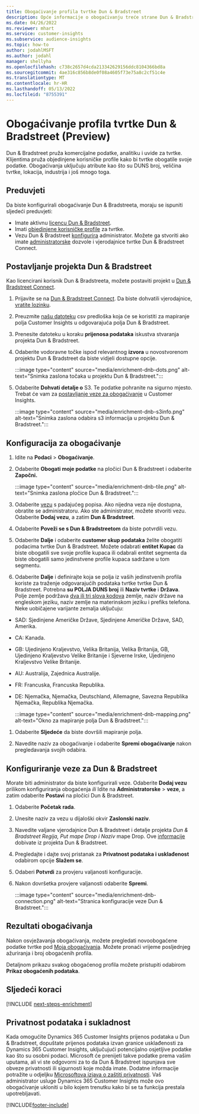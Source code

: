 ```yaml
---
title: Obogaćivanje profila tvrtke Dun & Bradstreet
description: Opće informacije o obogaćivanju treće strane Dun & Bradstreet.
ms.date: 04/26/2022
ms.reviewer: mhart
ms.service: customer-insights
ms.subservice: audience-insights
ms.topic: how-to
author: jodahlMSFT
ms.author: jodahl
manager: shellyha
ms.openlocfilehash: c738c2657d4cda213342629156ddc8104366bd8a
ms.sourcegitcommit: 4ae316c856b8de0f08a4605f73e75a8c2cf51c4e
ms.translationtype: MT
ms.contentlocale: hr-HR
ms.lasthandoff: 05/13/2022
ms.locfileid: "8755391"
---
```

# <a name="enrichment-of-company-profiles-with-dun--bradstreet-preview"></a>Obogaćivanje profila tvrtke Dun & Bradstreet (Preview)

Dun & Bradstreet pruža komercijalne podatke, analitiku i uvide za tvrtke. Klijentima pruža objedinjene korisničke profile kako bi tvrtke obogatile svoje podatke. Obogaćivanja uključuju atribute kao što su DUNS broj, veličina tvrtke, lokacija, industrija i još mnogo toga.

## <a name="prerequisites"></a>Preduvjeti

Da biste konfigurirali obogaćivanje Dun & Bradstreeta, moraju se ispuniti sljedeći preduvjeti:

- Imate aktivnu [licencu Dun & Bradstreet](https://www.dnb.com/marketing/media/give-your-data-a-boost.html?source=microsoft_audience_insights).
- Imati [objedinjene korisničke profile](customer-profiles.md) za tvrtke.
- Vezu Dun & Bradstreet [konfigurira](connections.md) administrator. Možete ga stvoriti ako imate [administratorske](permissions.md#admin) dozvole i vjerodajnice tvrtke Dun & Bradstreet Connect.

## <a name="setting-up-your-dun--bradstreet-project"></a>Postavljanje projekta Dun & Bradstreet

Kao licencirani korisnik Dun & Bradstreeta, možete postaviti projekt u [Dun & Bradstreet Connect](https://connect.dnb.com?lead_source=microsoft_audienceinsights).


1. Prijavite se na [Dun & Bradstreet Connect](https://connect.dnb.com?lead_source=microsoft_audienceinsights). Da biste dohvatili vjerodajnice, [vratite lozinku](https://sso.dnb.com/signin/forgot-password?lead_source=microsoft_audienceinsights).

1. Preuzmite [našu datoteku](https://c360devenrichment.blob.core.windows.net/mapping/DnBCIdatamapping.csv) csv predloška koja će se koristiti za mapiranje polja Customer Insights u odgovarajuća polja Dun & Bradstreet.

1. Prenesite datoteku u koraku **prijenosa podataka** iskustva stvaranja projekta Dun & Bradstreet.

1. Odaberite vodoravne točke ispod relevantnog **izvora** u novostvorenom projektu Dun & Bradstreet da biste vidjeli dostupne opcije.

   :::image type="content" source="media/enrichment-dnb-dots.png" alt-text="Snimka zaslona točaka u projektu Dun & Bradstreet.":::

1. Odaberite **Dohvati detalje o** S3. Te podatke pohranite na sigurno mjesto. Trebat će vam za [postavljanje veze za obogaćivanje](#configure-a-connection-for-dun--bradstreet) u Customer Insights.

   :::image type="content" source="media/enrichment-dnb-s3info.png" alt-text="Snimka zaslona odabira s3 informacija u projektu Dun & Bradstreet.":::

## <a name="configure-the-enrichment"></a>Konfiguracija za obogaćivanje

1. Idite na **Podaci** > **Obogaćivanje**.

1. Odaberite **Obogati moje podatke** na pločici Dun & Bradstreet i odaberite **Započni.**

   :::image type="content" source="media/enrichment-dnb-tile.png" alt-text="Snimka zaslona pločice Dun & Bradstreet.":::

1. Odaberite [vezu](connections.md) s padajućeg popisa. Ako nijedna veza nije dostupna, obratite se administratoru. Ako ste administrator, možete stvoriti vezu. Odaberite **Dodaj vezu**, a zatim **Dun & Bradstreet**.

1. Odaberite **Poveži se s Dun & Bradstreetom** da biste potvrdili vezu.

1. Odaberite **Dalje** i odaberite **customer skup podataka** želite obogatiti podacima tvrtke Dun & Bradstreet. Možete odabrati **entitet Kupac** da biste obogatili sve svoje profile kupaca ili odabrali entitet segmenta da biste obogatili samo jedinstvene profile kupaca sadržane u tom segmentu.

1. Odaberite **Dalje** i definirajte koja se polja iz vaših jedinstvenih profila koriste za traženje odgovarajućih podataka tvrtke tvrtke Dun & Bradstreet. Potrebna **su POLJA DUNS broj** ili **Naziv tvrtke** i **Država**. Polje zemlje podržava [dva ili tri slova kodova](https://www.iso.org/iso-3166-country-codes.html) zemlje, naziv države na engleskom jeziku, naziv zemlje na materinskom jeziku i prefiks telefona. Neke uobičajene varijante zemalja uključuju:

- SAD: Sjedinjene Američke Države, Sjedinjene Američke Države, SAD, Amerika.
- CA: Kanada.
- GB: Ujedinjeno Kraljevstvo, Velika Britanija, Velika Britanija, GB, Ujedinjeno Kraljevstvo Velike Britanije i Sjeverne Irske, Ujedinjeno Kraljevstvo Velike Britanije.
- AU: Australija, Zajednica Australije.
- FR: Francuska, Francuska Republika.
- DE: Njemačka, Njemačka, Deutschland, Allemagne, Savezna Republika Njemačka, Republika Njemačka.

   :::image type="content" source="media/enrichment-dnb-mapping.png" alt-text="Okno za mapiranje polja Dun & Bradstreet.":::

1. Odaberite **Sljedeće** da biste dovršili mapiranje polja.

1. Navedite naziv za obogaćivanje i odaberite **Spremi obogaćivanje** nakon pregledavanja svojih odabira.

## <a name="configure-a-connection-for-dun--bradstreet"></a>Konfiguriranje veze za Dun & Bradstreet

Morate biti administrator da biste konfigurirali veze. Odaberite **Dodaj vezu** prilikom konfiguriranja obogaćenja *ili* Idite na **Administratorske** > **veze**, a zatim odaberite **Postavi** na pločici Dun & Bradstreet.

1. Odaberite **Početak rada**.

1. Unesite naziv za vezu u dijaloški okvir **Zaslonski naziv**.

1. Navedite valjane vjerodajnice Dun & Bradstreet i detalje projekta *Dun & Bradstreet Regija, Put mape Drop i Naziv* mape Drop. Ove [informacije](#setting-up-your-dun--bradstreet-project) dobivate iz projekta Dun & Bradstreet.

1. Pregledajte i dajte svoj pristanak za **Privatnost podataka i usklađenost** odabirom opcije **Slažem se**.

1. Odaberi **Potvrdi** za provjeru valjanosti konfiguracije.

1. Nakon dovršetka provjere valjanosti odaberite **Spremi**.

   :::image type="content" source="media/enrichment-dnb-connection.png" alt-text="Stranica konfiguracije veze Dun & Bradstreet.":::

## <a name="enrichment-results"></a>Rezultati obogaćivanja

Nakon osvježavanja obogaćivanja, možete pregledati novoobogaćene podatke tvrtke pod [Moja obogaćivanja](enrichment-hub.md). Možete pronaći vrijeme posljednjeg ažuriranja i broj obogaćenih profila.

Detaljnom prikazu svakog obogaćenog profila možete pristupiti odabirom **Prikaz obogaćenih podataka**.

## <a name="next-steps"></a>Sljedeći koraci

[!INCLUDE [next-steps-enrichment](includes/next-steps-enrichment.md)]

## <a name="data-privacy-and-compliance"></a>Privatnost podataka i sukladnost

Kada omogućite Dynamics 365 Customer Insights prijenos podataka u Dun & Bradstreet, dopuštate prijenos podataka izvan granice usklađenosti za Dynamics 365 Customer Insights, uključujući potencijalno osjetljive podatke kao što su osobni podaci. Microsoft će prenijeti takve podatke prema vašim uputama, ali vi ste odgovorni za to da Dun & Bradstreet ispunjava sve obveze privatnosti ili sigurnosti koje možda imate. Dodatne informacije potražite u odjeljku [Microsoftova izjava o zaštiti privatnosti](https://go.microsoft.com/fwlink/?linkid=396732).
Vaš administrator usluge Dynamics 365 Customer Insights može ovo obogaćivanje ukloniti u bilo kojem trenutku kako bi se ta funkcija prestala upotrebljavati.

[!INCLUDE[footer-include](includes/footer-banner.md)]
